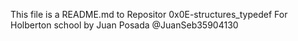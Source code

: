 This file is a README.md to Repositor 0x0E-structures_typedef
For Holberton school by Juan Posada @JuanSeb35904130
